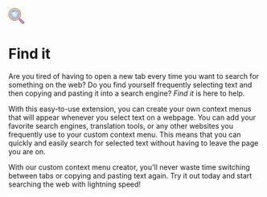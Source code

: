 ![Logo](https://github.com/ovarn/find-it/blob/master/images/icon32.png?raw=true)


# Find it

Are you tired of having to open a new tab every time you want to search for something on the web? Do you find yourself frequently selecting text and then copying and pasting it into a search engine? _Find it_ is here to help.

With this easy-to-use extension, you can create your own context menus that will appear whenever you select text on a webpage. You can add your favorite search engines, translation tools, or any other websites you frequently use to your custom context menu. This means that you can quickly and easily search for selected text without having to leave the page you are on.

With our custom context menu creator, you'll never waste time switching between tabs or copying and pasting text again. Try it out today and start searching the web with lightning speed!
